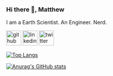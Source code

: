 
### Hi there 👋, Matthew 


I am a Earth Scientist. An Engineer. Nerd. 



[<img src='https://cdn.jsdelivr.net/npm/simple-icons@3.0.1/icons/github.svg' alt='github' height='40'>](https://github.com/pinemmatthew)  [<img src='https://cdn.jsdelivr.net/npm/simple-icons@3.0.1/icons/linkedin.svg' alt='linkedin' height='40'>](https://www.linkedin.com/in/matthew-pine-604291166/)  [<img src='https://cdn.jsdelivr.net/npm/simple-icons@3.0.1/icons/twitter.svg' alt='twitter' height='40'>](https://twitter.com/mallinspine)  

[![Top Langs](https://github-readme-stats.vercel.app/api/top-langs/?username=pinemmatthew)](https://github.com/pinemmatthew/github-readme-stats)



[![Anurag's GitHub stats](https://github-readme-stats.vercel.app/api?username=pinemmatthew)](https://github.com/anuraghazra/github-readme-stats)

